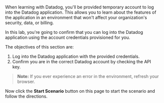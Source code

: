 When learning with Datadog, you'll be provided temporary account to log into the Datadog application. This allows you to learn about the features of the application in an environment that won't affect your organization's security, data, or billing.

In this lab, you're going to confirm that you can log into the Datadog application using the account credentials provisioned for you. 

The objectives of this section are:

1. Log into the Datadog application with the provided credentials.
1. Confirm you are in the correct Datadog account by checking the API key.

> **Note:** If you ever experience an error in the environment, refresh your browser.

Now click the **Start Scenario** button on this page to start the scenario and follow the directions.